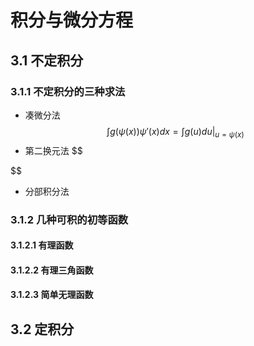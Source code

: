 # 积分与微分方程

## 3.1 不定积分

### 3.1.1 不定积分的三种求法

- 凑微分法
$$
\int g(\psi(x))\psi'(x) dx = \int g(u) du \Big|_{u = \psi(x)}
$$
- 第二换元法
$$

$$
- 分部积分法

### 3.1.2 几种可积的初等函数

#### 3.1.2.1 有理函数

#### 3.1.2.2 有理三角函数

#### 3.1.2.3 简单无理函数

## 3.2 定积分

###
